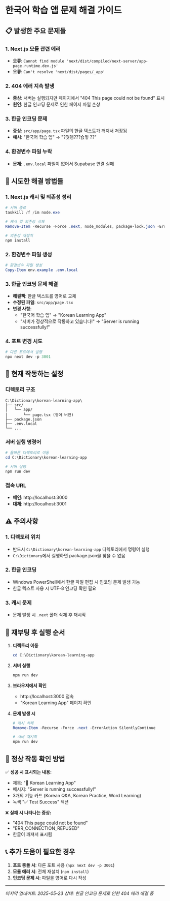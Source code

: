 # 한국어 학습 앱 문제 해결 가이드

## 📋 발생한 주요 문제들

### 1. Next.js 모듈 관련 에러
- **오류**: `Cannot find module 'next/dist/compiled/next-server/app-page.runtime.dev.js'`
- **오류**: `Can't resolve 'next/dist/pages/_app'`

### 2. 404 에러 지속 발생
- **증상**: 서버는 실행되지만 페이지에서 "404 This page could not be found" 표시
- **원인**: 한글 인코딩 문제로 인한 페이지 파일 손상

### 3. 한글 인코딩 문제
- **증상**: `src/app/page.tsx` 파일의 한글 텍스트가 깨져서 저장됨
- **예시**: "한국어 학습 앱" → "?쒓뎅???숈뒿 ??"

### 4. 환경변수 파일 누락
- **문제**: `.env.local` 파일이 없어서 Supabase 연결 실패

## 🔧 시도한 해결 방법들

### 1. Next.js 캐시 및 의존성 정리
```powershell
# 서버 종료
taskkill /f /im node.exe

# 캐시 및 의존성 삭제
Remove-Item -Recurse -Force .next, node_modules, package-lock.json -ErrorAction SilentlyContinue

# 의존성 재설치
npm install
```

### 2. 환경변수 파일 생성
```powershell
# 환경변수 파일 생성
Copy-Item env.example .env.local
```

### 3. 한글 인코딩 문제 해결
- **해결책**: 한글 텍스트를 영어로 교체
- **수정된 파일**: `src/app/page.tsx`
- **변경 사항**: 
  - "한국어 학습 앱" → "Korean Learning App"
  - "서버가 정상적으로 작동하고 있습니다!" → "Server is running successfully!"

### 4. 포트 변경 시도
```powershell
# 다른 포트에서 실행
npx next dev -p 3001
```

## 🚀 현재 작동하는 설정

### 디렉토리 구조
```
C:\Dictionary\korean-learning-app\
├── src/
│   └── app/
│       └── page.tsx (영어 버전)
├── package.json
├── .env.local
└── ...
```

### 서버 실행 명령어
```powershell
# 올바른 디렉토리로 이동
cd C:\Dictionary\korean-learning-app

# 서버 실행
npm run dev
```

### 접속 URL
- **메인**: http://localhost:3000
- **대체**: http://localhost:3001

## ⚠️ 주의사항

### 1. 디렉토리 위치
- 반드시 `C:\Dictionary\korean-learning-app` 디렉토리에서 명령어 실행
- `C:\Dictionary`에서 실행하면 package.json을 찾을 수 없음

### 2. 한글 인코딩
- Windows PowerShell에서 한글 파일 편집 시 인코딩 문제 발생 가능
- 한글 텍스트 사용 시 UTF-8 인코딩 확인 필요

### 3. 캐시 문제
- 문제 발생 시 `.next` 폴더 삭제 후 재시작

## 🔄 재부팅 후 실행 순서

1. **디렉토리 이동**
   ```powershell
   cd C:\Dictionary\korean-learning-app
   ```

2. **서버 실행**
   ```powershell
   npm run dev
   ```

3. **브라우저에서 확인**
   - http://localhost:3000 접속
   - "Korean Learning App" 페이지 확인

4. **문제 발생 시**
   ```powershell
   # 캐시 삭제
   Remove-Item -Recurse -Force .next -ErrorAction SilentlyContinue
   
   # 서버 재시작
   npm run dev
   ```

## 📱 정상 작동 확인 방법

✅ **성공 시 표시되는 내용:**
- 제목: "🎉 Korean Learning App"
- 메시지: "Server is running successfully!"
- 3개의 기능 카드 (Korean Q&A, Korean Practice, Word Learning)
- 녹색 "✅ Test Success" 섹션

❌ **실패 시 나타나는 증상:**
- "404 This page could not be found"
- "ERR_CONNECTION_REFUSED"
- 한글이 깨져서 표시됨

## 📞 추가 도움이 필요한 경우

1. **포트 충돌 시**: 다른 포트 사용 (`npx next dev -p 3001`)
2. **모듈 에러 시**: 전체 재설치 (`npm install`)
3. **인코딩 문제 시**: 파일을 영어로 다시 작성

---
*마지막 업데이트: 2025-05-23*
*상태: 한글 인코딩 문제로 인한 404 에러 해결 중* 